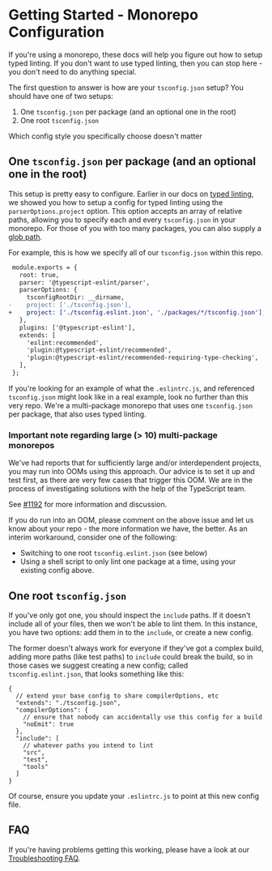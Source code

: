 # Getting Started - Monorepo Configuration

If you're using a monorepo, these docs will help you figure out how to setup typed linting.
If you don't want to use typed linting, then you can stop here - you don't need to do anything special.

The first question to answer is how are your `tsconfig.json` setup? You should have one of two setups:

1. One `tsconfig.json` per package (and an optional one in the root)
2. One root `tsconfig.json`

Which config style you specifically choose doesn't matter

## One `tsconfig.json` per package (and an optional one in the root)

This setup is pretty easy to configure. Earlier in our docs on [typed linting](./TYPED_LINTING.md), we showed you how to setup a config for typed linting using the `parserOptions.project` option. This option accepts an array of relative paths, allowing you to specify each and every `tsconfig.json` in your monorepo. For those of you with too many packages, you can also supply a [glob path](https://github.com/isaacs/node-glob/blob/f5a57d3d6e19b324522a3fa5bdd5075fd1aa79d1/README.md#glob-primer).

For example, this is how we specify all of our `tsconfig.json` within this repo.

```diff
 module.exports = {
   root: true,
   parser: '@typescript-eslint/parser',
   parserOptions: {
     tsconfigRootDir: __dirname,
-    project: ['./tsconfig.json'],
+    project: ['./tsconfig.eslint.json', './packages/*/tsconfig.json'],
   },
   plugins: ['@typescript-eslint'],
   extends: [
     'eslint:recommended',
     'plugin:@typescript-eslint/recommended',
     'plugin:@typescript-eslint/recommended-requiring-type-checking',
   ],
 };
```

If you're looking for an example of what the `.eslintrc.js`, and referenced `tsconfig.json` might look like in a real example, look no further than this very repo. We're a multi-package monorepo that uses one `tsconfig.json` per package, that also uses typed linting.

### Important note regarding large (> 10) multi-package monorepos

We've had reports that for sufficiently large and/or interdependent projects, you may run into OOMs using this approach. Our advice is to set it up and test first, as there are very few cases that trigger this OOM. We are in the process of investigating solutions with the help of the TypeScript team.

See [#1192](https://github.com/typescript-eslint/typescript-eslint/issues/1192) for more information and discussion.

If you do run into an OOM, please comment on the above issue and let us know about your repo - the more information we have, the better. As an interim workaround, consider one of the following:

- Switching to one root `tsconfig.eslint.json` (see below)
- Using a shell script to only lint one package at a time, using your existing config above.

## One root `tsconfig.json`

If you've only got one, you should inspect the `include` paths. If it doesn't include all of your files, then we won't be able to lint them. In this instance, you have two options: add them in to the `include`, or create a new config.

The former doesn't always work for everyone if they've got a complex build, adding more paths (like test paths) to `include` could break the build, so in those cases we suggest creating a new config; called `tsconfig.eslint.json`, that looks something like this:

```jsonc
{
  // extend your base config to share compilerOptions, etc
  "extends": "./tsconfig.json",
  "compilerOptions": {
    // ensure that nobody can accidentally use this config for a build
    "noEmit": true
  },
  "include": [
    // whatever paths you intend to lint
    "src",
    "test",
    "tools"
  ]
}
```

Of course, ensure you update your `.eslintrc.js` to point at this new config file.

## FAQ

If you're having problems getting this working, please have a look at our [Troubleshooting FAQ](./FAQ.md).
